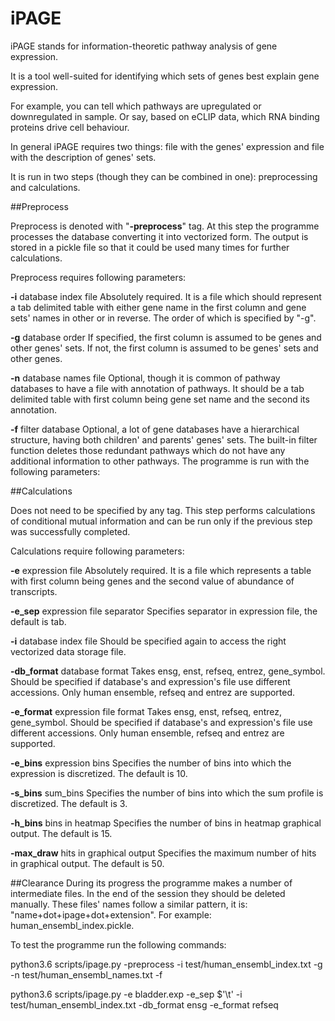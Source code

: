 # iPAGE
iPAGE stands for information-theoretic pathway analysis of gene expression.

It is a tool well-suited for identifying which sets of genes best explain gene expression. 

For example, you can tell which pathways are upregulated or downregulated in sample. 
Or say, based on eCLIP data, which RNA binding proteins drive cell behaviour.

In general iPAGE requires two things: file with the genes' expression and file with the description of genes' sets.

It is run in two steps (though they can be combined in one): preprocessing and calculations.

##Preprocess

Preprocess is denoted with "**-preprocess**" tag.
At this step the programme processes the database converting it into vectorized form.
The output is stored in a pickle file so that it could be used many times for further calculations.

Preprocess requires following parameters:

**-i** database index file
Absolutely required. It is a file which should represent a tab delimited table with either gene name in the first column and gene sets' names in other or in reverse. The order of which is specified by "-g".

**-g** database order
If specified, the first column is assumed to be genes and other genes' sets.
If not, the first column is assumed to be genes' sets and other genes.

**-n** database names file
Optional, though it is common of pathway databases to have a file with annotation of pathways. It should be a tab delimited table with first column being  gene set name and the second its annotation.

**-f** filter database
Optional, a lot of gene databases have a hierarchical structure, having both children' and parents' genes' sets.  The built-in filter function deletes those redundant pathways which do not have any additional information to other pathways.
The programme is run with the following parameters:

##Calculations

Does not need to be specified by any tag.
This step performs calculations of conditional mutual information and can be run only if the previous step was successfully completed.

Calculations require following parameters:

**-e** expression file
Absolutely required. It is a file which represents a table with first column being genes and the second value of abundance of transcripts. 

**-e_sep** expression file separator
Specifies separator in expression file, the default is tab.

**-i** database index file
Should be specified again to access the right vectorized data storage file.

**-db_format** database format
Takes ensg, enst, refseq, entrez, gene_symbol.
Should be specified if database's and expression's file use different accessions. 
Only human ensemble, refseq and entrez are supported. 

**-e_format** expression file format
Takes ensg, enst, refseq, entrez, gene_symbol.
Should be specified if database's and expression's file use different accessions. 
Only human ensemble, refseq and entrez are supported. 

**-e_bins** expression bins
Specifies the number of bins into which the expression is discretized. The default is 10. 

**-s_bins** sum_bins
Specifies the number of bins into which the sum profile is discretized. The default is 3. 

**-h_bins** bins in heatmap
Specifies the number of bins in heatmap graphical output. The default is 15. 

**-max_draw** hits in  graphical output
Specifies the maximum number of hits in graphical output. The default is 50.

##Clearance
During its progress the programme makes a number of intermediate files. In the end of the session they should be deleted manually. 
These files' names follow a similar pattern, it is: "name+dot+ipage+dot+extension". For example: human_ensembl_index.pickle.


To test the programme run the following commands:

python3.6 scripts/ipage.py -preprocess -i test/human_ensembl_index.txt -g -n test/human_ensembl_names.txt -f

python3.6 scripts/ipage.py -e bladder.exp -e_sep $'\t' -i test/human_ensembl_index.txt -db_format ensg -e_format refseq



